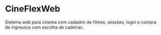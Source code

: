 # CineFlexWeb
Sistema web para cinema com cadastro de filmes, sessões, login e compra de ingressos com escolha de cadeiras.
